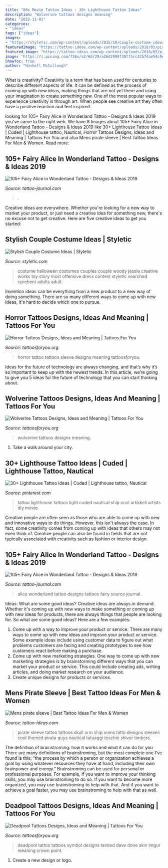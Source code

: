 ```yaml
---
title: "80s Movie Tattoo Ideas : 30+ Lighthouse Tattoo Ideas"
description: "Wolverine tattoos designs meaning"
date: "2022-11-01"
categories:
- "ideas"
tags: ["ideas"]
images:
- "https://styletic.com/wp-content/uploads/2015/10/couple-costume-ideas/14-couple-costume-ideas.jpg"
featuredImage: "https://tattoo-ideas.com/wp-content/uploads/2018/05/pirate-sleeve-tattoo-768x960.jpg"
featured_image: "https://tattoo-ideas.com/wp-content/uploads/2018/05/pirate-sleeve-tattoo-768x960.jpg"
image: "https://i.pinimg.com/736x/a2/6d/29/a26d2998f30ff5cc42b74ae54c0e4e4e--map-tattoo-tattoo-life.jpg"
ShowToc: true
author: "Haskell McCullough"
---
```



What is creativity?
Creativity is a term that has been used for centuries to describe different aspects of life. It can be defined as the process of coming up with new ideas, making things that are not yet there and using your imagination to create something new. One of the most popular ways to experience creativity is through art. When people see creative art they often have a positive reaction and feel inspired.

	

		
looking for 105+ Fairy Alice in Wonderland Tattoo - Designs &amp; Ideas 2019 you've came to the right web. We have 8 Images about 105+ Fairy Alice in Wonderland Tattoo - Designs &amp; Ideas 2019 like 30+ Lighthouse Tattoo Ideas | Cuded | Lighthouse tattoo, Nautical, Horror Tattoos Designs, Ideas and Meaning | Tattoos For You and also Mens pirate sleeve | Best Tattoo Ideas For Men &amp; Women. Read more:
		
    
## 105+ Fairy Alice In Wonderland Tattoo - Designs &amp; Ideas 2019

<img loading=lazy src="https://tattoo-journal.com/wp-content/uploads/2016/12/Alice-in-Wonderland-Tattoo-86.jpg" onerror="this.onerror=null;this.src='https://tse3.mm.bing.net/th?id=OIP.mivT7CKVFVqAQVYOCxmzkgHaHa&amp;pid=15.1';" alt="105+ Fairy Alice in Wonderland Tattoo - Designs &amp; Ideas 2019">

_Source: tattoo-journal.com_

>. 

	

Creative ideas are everywhere. Whether you're looking for a new way to market your product, or just need a creative idea for something new, there's no excuse not to get creative. Here are five creative ideas to get you started: 

    
## Stylish Couple Costume Ideas | Styletic

<img loading=lazy src="https://styletic.com/wp-content/uploads/2015/10/couple-costume-ideas/14-couple-costume-ideas.jpg" onerror="this.onerror=null;this.src='https://tse2.mm.bing.net/th?id=OIP.5eWxGIdwOPKB9GWIwHUfMAHaJ4&amp;pid=15.1';" alt="Stylish Couple Costume Ideas | Styletic">

_Source: styletic.com_

>costume halloween costumes couples couple woody jessie creative works toy story most offensive dress contest styletic searched racebent adults adult. 

	

Invention ideas can be everything from a new product to a new way of doing something. There are so many different ways to come up with new ideas, it's hard to decide which one to pursue.

    
## Horror Tattoos Designs, Ideas And Meaning | Tattoos For You

<img loading=lazy src="https://www.tattoosforyou.org/wp-content/uploads/2016/03/Horror-Tattoo-Sleeve.jpg" onerror="this.onerror=null;this.src='https://tse3.mm.bing.net/th?id=OIP.Ba8F2QDxJesWz90AARw-CAHaLE&amp;pid=15.1';" alt="Horror Tattoos Designs, Ideas and Meaning | Tattoos For You">

_Source: tattoosforyou.org_

>horror tattoo tattoos sleeve designs meaning tattoosforyou. 

	

Ideas for the future of technology are always changing, and that’s why it’s so important to keep up with the newest trends. In this article, we’re going to give you 5 ideas for the future of technology that you can start thinking about.

    
## Wolverine Tattoos Designs, Ideas And Meaning | Tattoos For You

<img loading=lazy src="https://www.tattoosforyou.org/wp-content/uploads/2016/03/Wolverine-Tattoos.jpg" onerror="this.onerror=null;this.src='https://tse3.mm.bing.net/th?id=OIP.F-GSPG6mucatXitiuz7XCgHaJ6&amp;pid=15.1';" alt="Wolverine Tattoos Designs, Ideas and Meaning | Tattoos For You">

_Source: tattoosforyou.org_

>wolverine tattoos designs meaning. 

	

1) Take a walk around your city.

    
## 30+ Lighthouse Tattoo Ideas | Cuded | Lighthouse Tattoo, Nautical

<img loading=lazy src="https://i.pinimg.com/736x/a2/6d/29/a26d2998f30ff5cc42b74ae54c0e4e4e--map-tattoo-tattoo-life.jpg" onerror="this.onerror=null;this.src='https://tse1.mm.bing.net/th?id=OIP.-MO0WfK_i4BB63_BEkq7jwHaNT&amp;pid=15.1';" alt="30+ Lighthouse Tattoo Ideas | Cuded | Lighthouse tattoo, Nautical">

_Source: pinterest.com_

>tattoo lighthouse tattoos light cuded nautical ship cool artikkeli artists diy movie. 

	

Creative people are often seen as those who are able to come up with new and innovative ways to do things. However, this isn't always the case. In fact, some creativity comes from coming up with ideas that others may not even think of. Creative people can also be found in fields that are not typically associated with creativity such as fashion or interior design.

    
## 105+ Fairy Alice In Wonderland Tattoo - Designs &amp; Ideas 2019

<img loading=lazy src="https://tattoo-journal.com/wp-content/uploads/2015/08/Alice-in-Wonderland-Tattoo_-47.jpg" onerror="this.onerror=null;this.src='https://tse3.mm.bing.net/th?id=OIP.7TTA5As2GJCGBeWnIDLaHQHaHa&amp;pid=15.1';" alt="105+ Fairy Alice in Wonderland Tattoo - Designs &amp; Ideas 2019">

_Source: tattoo-journal.com_

>alice wonderland tattoo designs tattoos fairy source journal. 

	

Ideas: What are some good ideas?
Creative ideas are always in demand. Whether it's coming up with new ways to make something or coming up with new ideas for products, there are always things that people are looking for. So what are some good ideas? Here are a few examples: 
1. Come up with a way to improve your product or service. There are many ways to come up with new ideas and improve your product or service. Some example ideas include using customer data to figure out what problems customers are facing and creating prototypes to see how customers react before making a purchase. 
2. Come up with new marketing strategies. One way to come up with new marketing strategies is by brainstorming different ways that you can market your product or service. This could include creating ads, writing articles, and doing market research on your audience. 
3. Create unique designs for products or services.

    
## Mens Pirate Sleeve | Best Tattoo Ideas For Men &amp; Women

<img loading=lazy src="https://tattoo-ideas.com/wp-content/uploads/2018/05/pirate-sleeve-tattoo-768x960.jpg" onerror="this.onerror=null;this.src='https://tse3.mm.bing.net/th?id=OIP.DY2Ib2FcaxYVcX5M9NLqJQHaJQ&amp;pid=15.1';" alt="Mens pirate sleeve | Best Tattoo Ideas For Men &amp; Women">

_Source: tattoo-ideas.com_

>pirate sleeve tattoo tattoos skull arm ship mens tatto designs sleeves cool themed pirata guys nautical tatuaggi teschio shiver timbers. 

	

The definition of brainstroming: how it works and what it can do for you
There are many definitions of brainstroming, but the most complete one I’ve found is this: “the process by which a person or organization achieves a goal by using whatever resources they have at hand, including their own brainpower and energy.” Brainstroming can be used for personal or professional purposes. For example, if you want to improve your thinking skills, you may use brainstroming to do so. If you want to become more organized, you may use brainstroming to help with that. And if you want to achieve a goal faster, you may use brainstroming to help with that as well.

    
## Deadpool Tattoos Designs, Ideas And Meaning | Tattoos For You

<img loading=lazy src="https://www.tattoosforyou.org/wp-content/uploads/2016/03/Deadpool-Symbol-Tattoo.jpg" onerror="this.onerror=null;this.src='https://tse4.mm.bing.net/th?id=OIP.hCV5Z9PQr8iyA1k60DN5BgHaJ3&amp;pid=15.1';" alt="Deadpool Tattoos Designs, Ideas and Meaning | Tattoos For You">

_Source: tattoosforyou.org_

>deadpool tattoo tattoos symbol designs tainted dave done skin imgur meaning crown point. 

	

1. Create a new design or logo.

